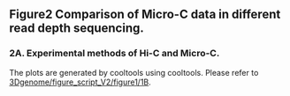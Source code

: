 ## Figure2 Comparison of Micro-C data in different read depth sequencing.

### 2A. Experimental methods of Hi-C and Micro-C. 

The plots are generated by cooltools using cooltools. Please refer to [3Dgenome/figure_script_V2/figure1/1B](https://github.com/rhielab/3Dgenome/tree/main/figure_script_V2/figure1).
